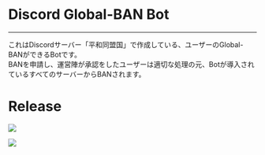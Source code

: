 # Discord Global-BAN Bot
---
これはDiscordサーバー「平和同盟国」で作成している、ユーザーのGlobal-BANができるBotです。<br>
BANを申請し、運営陣が承認をしたユーザーは適切な処理の元、Botが導入されているすべてのサーバーからBANされます。

# Release

![](https://img.shields.io/github/v/release/ritsu-me/discord-gban?display_name=release&include_prereleases&label=All%20Releases&logo=GitHub&sort=date)

![](https://img.shields.io/github/v/release/ritsu-me/discord-gban?display_name=release&label=Stable%20Releases&logo=github)
